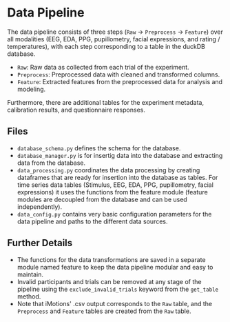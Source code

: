 # Data Pipeline

The data pipeline consists of three steps (`Raw` → `Preprocess` → `Feature`) over all modalities (EEG, EDA, PPG, pupillometry, facial expressions, and rating / temperatures), with each step corresponding to a table in the duckDB database.

- `Raw`: Raw data as collected from each trial of the experiment.
- `Preprocess`: Preprocessed data with cleaned and transformed columns.
- `Feature`: Extracted features from the preprocessed data for analysis and modeling.

Furthermore, there are additional tables for the experiment metadata, calibration results, and questionnaire responses.

## Files

- `database_schema.py` defines the schema for the database.
- `database_manager.py` is for insertig data into the database and extracting data from the database.
- `data_processing.py` coordinates the data processing by creating dataframes that are ready for insertion into the database as tables. For time series data tables (Stimulus, EEG, EDA, PPG, pupillometry, facial expressions) it uses the functions from the feature module (feature modules are decoupled from the database and can be used independently).
- `data_config.py` contains very basic configuration parameters for the data pipeline and paths to the different data sources.

## Further Details

- The functions for the data transformations are saved in a separate module named feature to keep the data pipeline modular and easy to maintain.
- Invalid participants and trials can be removed at any stage of the pipeline using the `exclude_invalid_trials` keyword from the `get_table` method.
- Note that iMotions' .csv output corresponds to the `Raw` table, and the `Preprocess` and `Feature` tables are created from the `Raw` table.
